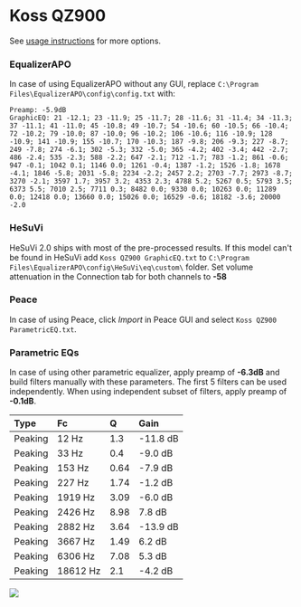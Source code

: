 # Koss QZ900
See [usage instructions](https://github.com/jaakkopasanen/AutoEq#usage) for more options.

### EqualizerAPO
In case of using EqualizerAPO without any GUI, replace `C:\Program Files\EqualizerAPO\config\config.txt`
with:
```
Preamp: -5.9dB
GraphicEQ: 21 -12.1; 23 -11.9; 25 -11.7; 28 -11.6; 31 -11.4; 34 -11.3; 37 -11.1; 41 -11.0; 45 -10.8; 49 -10.7; 54 -10.6; 60 -10.5; 66 -10.4; 72 -10.2; 79 -10.0; 87 -10.0; 96 -10.2; 106 -10.6; 116 -10.9; 128 -10.9; 141 -10.9; 155 -10.7; 170 -10.3; 187 -9.8; 206 -9.3; 227 -8.7; 249 -7.8; 274 -6.1; 302 -5.3; 332 -5.0; 365 -4.2; 402 -3.4; 442 -2.7; 486 -2.4; 535 -2.3; 588 -2.2; 647 -2.1; 712 -1.7; 783 -1.2; 861 -0.6; 947 -0.1; 1042 0.1; 1146 0.0; 1261 -0.4; 1387 -1.2; 1526 -1.8; 1678 -4.1; 1846 -5.8; 2031 -5.8; 2234 -2.2; 2457 2.2; 2703 -7.7; 2973 -8.7; 3270 -2.1; 3597 1.7; 3957 3.2; 4353 2.3; 4788 5.2; 5267 0.5; 5793 3.5; 6373 5.5; 7010 2.5; 7711 0.3; 8482 0.0; 9330 0.0; 10263 0.0; 11289 0.0; 12418 0.0; 13660 0.0; 15026 0.0; 16529 -0.6; 18182 -3.6; 20000 -2.0
```

### HeSuVi
HeSuVi 2.0 ships with most of the pre-processed results. If this model can't be found in HeSuVi add
`Koss QZ900 GraphicEQ.txt` to `C:\Program Files\EqualizerAPO\config\HeSuVi\eq\custom\` folder.
Set volume attenuation in the Connection tab for both channels to **-58**

### Peace
In case of using Peace, click *Import* in Peace GUI and select `Koss QZ900 ParametricEQ.txt`.

### Parametric EQs
In case of using other parametric equalizer, apply preamp of **-6.3dB** and build filters manually
with these parameters. The first 5 filters can be used independently.
When using independent subset of filters, apply preamp of **-0.1dB**.

| Type    | Fc       |    Q | Gain     |
|:--------|:---------|:-----|:---------|
| Peaking | 12 Hz    | 1.3  | -11.8 dB |
| Peaking | 33 Hz    | 0.4  | -9.0 dB  |
| Peaking | 153 Hz   | 0.64 | -7.9 dB  |
| Peaking | 227 Hz   | 1.74 | -1.2 dB  |
| Peaking | 1919 Hz  | 3.09 | -6.0 dB  |
| Peaking | 2426 Hz  | 8.98 | 7.8 dB   |
| Peaking | 2882 Hz  | 3.64 | -13.9 dB |
| Peaking | 3667 Hz  | 1.49 | 6.2 dB   |
| Peaking | 6306 Hz  | 7.08 | 5.3 dB   |
| Peaking | 18612 Hz | 2.1  | -4.2 dB  |

![](https://raw.githubusercontent.com/jaakkopasanen/AutoEq/master/results/rtings/avg/Koss%20QZ900/Koss%20QZ900.png)